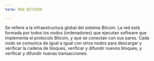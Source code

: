 ```yaml
---
term: RED BITCOIN

---
```

Se refiere a la infraestructura global del sistema Bitcoin. La red está formada por todos los nodos (ordenadores) que ejecutan software que implementa el protocolo Bitcoin, y que se conectan con sus pares. Cada nodo se comunica de igual a igual con otros nodos para descargar y verificar la cadena de bloques, verificar y difundir nuevos bloques, y verificar y difundir nuevas transacciones.